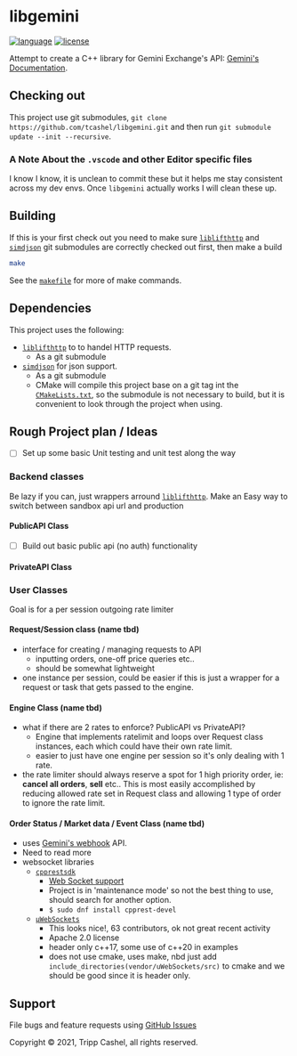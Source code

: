 # libgemini

[![language][badge.language]][language]
[![license][badge.license]][license]

Attempt to create a C++ library for Gemini Exchange's API: [Gemini's Documentation](https://docs.gemini.com/rest-api/).

## Checking out

This project use git submodules, `git clone https://github.com/tcashel/libgemini.git` and then run `git submodule update --init --recursive`.

### A Note About the `.vscode` and other Editor specific files

I know I know, it is unclean to commit these but it helps me stay consistent across my dev envs.  Once `libgemini` actually works I will clean these up.

## Building

If this is your first check out you need to make sure [`liblifthttp`][liblifthttp] and [`simdjson`][simdjson] git submodules are correctly checked out first, then make a build

```bash
make
```

See the [`makefile`](/makefile) for more of make commands.

## Dependencies

This project uses the following:

- [`liblifthttp`][liblifthttp] to to handel HTTP requests.
  - As a git submodule
- [`simdjson`][simdjson] for json support.
  - As a git submodule
  - CMake will compile this project base on a git tag int the [`CMakeLists.txt`](/CMakeLists.txt), so the submodule is not necessary to build, but it is convenient to look through the project when using.

## Rough Project plan / Ideas

- [ ] Set up some basic Unit testing and unit test along the way

### Backend classes

Be lazy if you can, just wrappers arround [`liblifthttp`][liblifthttp].
Make an Easy way to switch between sandbox api url and production

#### PublicAPI Class

- [ ] Build out basic public api (no auth) functionality

#### PrivateAPI Class

### User Classes

Goal is for a per session outgoing rate limiter

#### Request/Session class (name tbd)

- interface for creating / managing requests to API
  - inputting orders, one-off price queries etc..
  - should be somewhat lightweight
- one instance per session, could be easier if this is just a wrapper for a request or task that gets passed to the engine.

#### Engine Class (name tbd)

- what if there are 2 rates to enforce? PublicAPI vs PrivateAPI?
  - Engine that implements ratelimit and loops over Request class instances, each which could have their own rate limit.
  - easier to just have one engine per session so it's only dealing with 1 rate.
- the rate limiter should always reserve a spot for 1 high priority order, ie: **cancel all orders**, **sell** etc.. This is most easily accomplished by reducing allowed rate set in Request class and allowing 1 type of order to ignore the rate limit.

#### Order Status / Market data / Event Class (name tbd)

- uses [Gemini's webhook](https://docs.gemini.com/websocket-api/#two-factor-authentication) API.
- Need to read more
- websocket libraries
  - [`cpprestsdk`](https://github.com/microsoft/cpprestsdk)
    - [Web Socket support](https://github.com/microsoft/cpprestsdk/wiki/Web-Socket)
    - Project is in 'maintenance mode' so not the best thing to use, should search for  another option.
    - `$ sudo dnf install cpprest-devel`
  - [`µWebSockets`](https://github.com/uNetworking/uWebSockets)
    - This looks nice!, 63 contributors, ok not great recent activity
    - Apache 2.0 license
    - header only c++17, some use of c++20 in examples
    - does not use cmake, uses make, nbd just add `include_directories(vendor/uWebSockets/src)` to cmake and we should be good since it is header only.

## Support

File bugs and feature requests using [GitHub Issues](https://github.com/tcashel/libgemini/issues)

Copyright © 2021, Tripp Cashel, all rights reserved.

[badge.language]: https://img.shields.io/badge/language-C%2B%2B17-yellow.svg
[badge.license]: https://img.shields.io/badge/license-Apache--2.0-blue

[language]: https://en.wikipedia.org/wiki/C%2B%2B17
[license]: https://en.wikipedia.org/wiki/Apache_License
[liblifthttp]: https://github.com/jbaldwin/liblifthttp
[simdjson]: https://github.com/simdjson/simdjson
